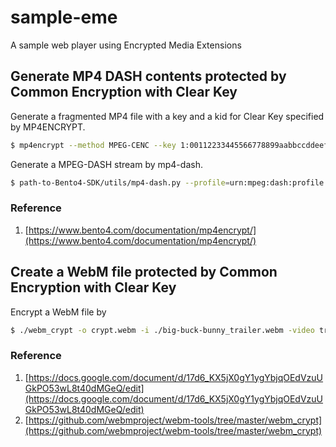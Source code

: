 # sample-eme
A sample web player using Encrypted Media Extensions

## Generate MP4 DASH contents protected by Common Encryption with Clear Key

Generate a fragmented MP4 file with a key and a kid for Clear Key specified by MP4ENCRYPT.

```sh
$ mp4encrypt --method MPEG-CENC --key 1:00112233445566778899aabbccddeeff:6770616363656E6364726D746F6F6C31 --property 1:KID:000102030405060708090a0b0c0d0e0f  --pssh-v1 1077efecc0b24d02ace33c1e52e2fb4b: 240pf.mp4 encrypted_240pf.mp4
```

Generate a MPEG-DASH stream by mp4-dash.

```sh
$ path-to-Bento4-SDK/utils/mp4-dash.py --profile=urn:mpeg:dash:profile:isoff-live:2011 --use-segment-timeline encrypted_240pf.mp4
```

### Reference

1. [https://www.bento4.com/documentation/mp4encrypt/](https://www.bento4.com/documentation/mp4encrypt/)


## Create a WebM file protected by Common Encryption with Clear Key

Encrypt a WebM file by 

```sh
$ ./webm_crypt -o crypt.webm -i ./big-buck-bunny_trailer.webm -video true -audio true -video_options content_id=0123456789012345,base_file=bear1.key -audio_options content_id=0123456789012345,base_file=bear1.key
```

### Reference

1. [https://docs.google.com/document/d/17d6_KX5jX0gY1ygYbjqOEdVzuUGkPO53wL8t40dMGeQ/edit](https://docs.google.com/document/d/17d6_KX5jX0gY1ygYbjqOEdVzuUGkPO53wL8t40dMGeQ/edit)
2. [https://github.com/webmproject/webm-tools/tree/master/webm_crypt](https://github.com/webmproject/webm-tools/tree/master/webm_crypt)
